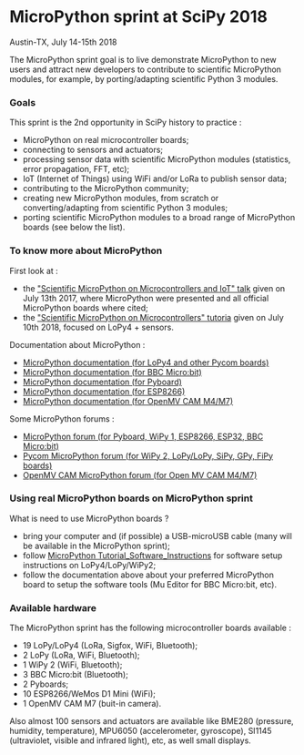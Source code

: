 # MicroPython sprint at SciPy 2018
Austin-TX, July 14-15th 2018

The MicroPython sprint goal is to live demonstrate MicroPython to new users and attract new developers to contribute to scientific MicroPython modules, for example, by porting/adapting scientific Python 3 modules.  

### Goals

This sprint is the 2nd opportunity in SciPy history to practice :
- MicroPython on real microcontroller boards;
- connecting to sensors and actuators;
- processing sensor data with scientific MicroPython modules (statistics, error propagation, FFT, etc);
- IoT (Internet of Things) using WiFi and/or LoRa to publish sensor data;
- contributing to the MicroPython community;
- creating new MicroPython modules, from scratch or converting/adapting from scientific Python 3 modules;
- porting scientific MicroPython modules to a broad range of MicroPython boards (see below the list).

### To know more about MicroPython

First look at :
- the ["Scientific MicroPython on Microcontrollers and IoT" talk](http://www.robertocolistete.net/MicroPythonSciPy2017/#/) given on July 13th 2017, where MicroPython were presented and all official MicroPython boards where cited;
- the ["Scientific MicroPython on Microcontrollers" tutoria](https://github.com/rcolistete/MicroPython_Tutorial_SciPy_2018) given on July 10th 2018, focused on LoPy4 + sensors. 

Documentation about MicroPython :
* [MicroPython documentation (for LoPy4 and other Pycom boards)](https://docs.pycom.io/)
* [MicroPython documentation (for BBC Micro:bit)](https://microbit-micropython.readthedocs.io/en/latest/)
* [MicroPython documentation (for Pyboard)](http://docs.micropython.org/en/latest/pyboard/)
* [MicroPython documentation (for ESP8266)](http://docs.micropython.org/en/latest/esp8266/)
* [MicroPython documentation (for OpenMV CAM M4/M7)](http://docs.openmv.io/)

Some MicroPython forums :
* [MicroPython forum (for Pyboard, WiPy 1, ESP8266, ESP32, BBC Micro:bit)](https://forum.micropython.org/)
* [Pycom MicroPython forum (for WiPy 2, LoPy/LoPy, SiPy, GPy, FiPy boards)](https://forum.pycom.io/)
* [OpenMV CAM MicroPython forum (for Open MV CAM M4/M7)](http://forums.openmv.io/)

### Using real MicroPython boards on MicroPython sprint

What is need to use MicroPython boards ?
- bring your computer and (if possible) a USB-microUSB cable (many will be available in the MicroPython sprint);
- follow [MicroPython Tutorial_Software_Instructions](https://github.com/rcolistete/MicroPython_Tutorial_SciPy_2018/blob/master/1_Tutorial_Software_Instructions/Tutorial_setup_instructions.ipynb) for software setup instructions on LoPy4/LoPy/WiPy2;
 - follow the documentation above about your preferred MicroPython board to setup the software tools (Mu Editor for BBC Micro:bit, etc).

### Available hardware

The MicroPython sprint has the following microcontroller boards available :
* 19 LoPy/LoPy4 (LoRa, Sigfox, WiFi, Bluetooth);
* 2 LoPy (LoRa, WiFi, Bluetooth);
* 1 WiPy 2 (WiFi, Bluetooth);
* 3 BBC Micro:bit (Bluetooth);
* 2 Pyboards;
* 10 ESP8266/WeMos D1 Mini (WiFi);
* 1 OpenMV CAM M7 (buit-in camera).

Also almost 100 sensors and actuators are available like BME280 (pressure, humidity, temperature), MPU6050 (accelerometer, gyroscope), SI1145 (ultraviolet, visible and infrared light), etc, as well small displays.
